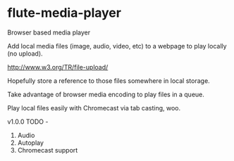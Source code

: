 # flute-media-player
Browser based media player

Add local media files (image, audio, video, etc) to a webpage to play locally (no upload).

http://www.w3.org/TR/file-upload/

Hopefully store a reference to those files somewhere in local storage.

Take advantage of browser media encoding to play files in a queue.

Play local files easily with Chromecast via tab casting, woo.


v1.0.0 TODO - 
1) Audio
2) Autoplay
3) Chromecast support
